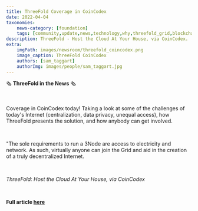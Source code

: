 ```yaml
---
title: ThreeFold Coverage in CoinCodex 
date: 2022-04-04
taxonomies:
    news-category: [foundation]
    tags: [community,update,news,technology,why,threefold_grid,blockchain]
description: ThreeFold - Host the Cloud At Your House, via CoinCodex.
extra:
    imgPath: images/newsroom/threefold_coincodex.png
    image_caption: ThreeFold CoinCodex
    authors: [sam_taggart]
    authorImg: images/people/sam_taggart.jpg
---
```



🗞 **ThreeFold in the News** 🗞

<br/>

Coverage in CoinCodex today! Taking a look at some of the challenges of today's Internet (centralization, data privacy, unequal access), how ThreeFold presents the solution, and how anybody can get involved.

<br/>

"The sole requirements to run a 3Node are access to electricity and network. As such, virtually anyone can join the Grid and aid in the creation of a truly decentralized Internet.

<br/>

*ThreeFold: Host the Cloud At Your House, via CoinCodex*

<br/>

**Full article [here](https://coincodex.com/article/14083/threefold-host-the-cloud-at-your-house/)**
